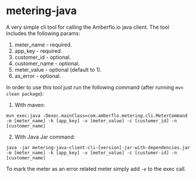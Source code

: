 # metering-java
A very simple cli tool for calling the Amberflo.io java client. The tool includes the following params:
1. meter_name - required.
2. app_key - required.
3. customer_id - optional.
4. customer_name - optional.
5. meter_value - optional (default to 1).
6. as_error - optional.

In order to use this tool just run the following command (after running `mvn clean package`):
1. With maven:

```mvn exec:java -Dexec.mainClass=com.amberflo.metering.cli.MeterCommand -m [meter_name] -k [app_key] -v [meter_value] -c [customer_id] -n [customer_name]```

2. With Java Jar command:

```java -jar metering-java-client-cli-[version]-jar-with-dependencies.jar -m [meter_name] -k [app_key] -v [meter_value] -c [customer-id] -n [customer_name]```


To mark the meter as an error related meter simply add `-e` to the exec call.